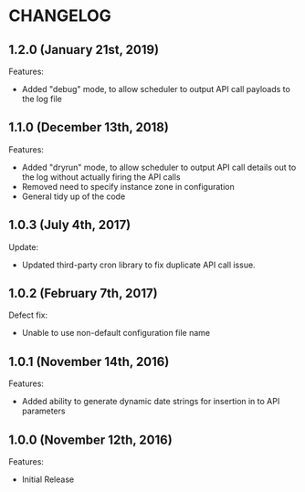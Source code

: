 # CHANGELOG

## 1.2.0 (January 21st, 2019)

Features:

- Added "debug" mode, to allow scheduler to output API call payloads to the log file

## 1.1.0 (December 13th, 2018)

Features:

- Added "dryrun" mode, to allow scheduler to output API call details out to the log without actually firing the API calls
- Removed need to specify instance zone in configuration
- General tidy up of the code

## 1.0.3 (July 4th, 2017)

Update:

- Updated third-party cron library to fix duplicate API call issue.

## 1.0.2 (February 7th, 2017)

Defect fix:

- Unable to use non-default configuration file name

## 1.0.1 (November 14th, 2016)

Features:

- Added ability to generate dynamic date strings for insertion in to API parameters

## 1.0.0 (November 12th, 2016)

Features:

- Initial Release